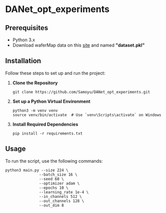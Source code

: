 # DANet_opt_experiments
## Prerequisites

- Python 3.x
- Download waferMap data on this [site](https://www.kaggle.com/datasets/qingyi/wm811k-wafer-map) and named **"dataset.pkl"** 

## Installation
Follow these steps to set up and run the project:

1. **Clone the Repository**
   ```
   git clone https://github.com/Samoyu/DANet_opt_experiments.git
   ```

2. **Set up a Python Virtual Environment**
   ```
   python3 -m venv venv
   source venv/bin/activate  # Use `venv\Scripts\activate` on Windows
   ```

3. **Install Required Dependencies**
   ```
   pip install -r requirements.txt
   ```


## Usage

To run the script, use the following commands:

```
python3 main.py --size 224 \
               --batch_size 16 \
               --seed 60 \
               --optimizer adam \
               --epochs 10 \
               --learning_rate 1e-4 \
               --in_channels 512 \
               --out_channels 128 \
               --out_dim 8
```